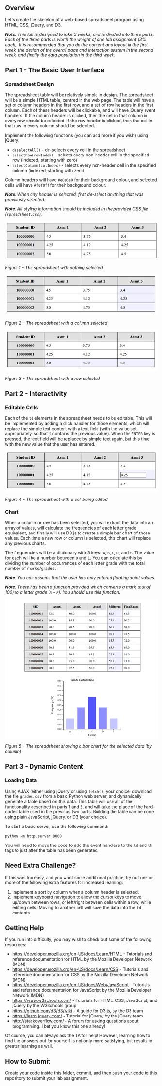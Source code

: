 
## Overview

Let's create the skeleton of a web-based spreadsheet program using HTML, CSS, jQuery, and D3.

_**Note:** This lab is designed to take 3 weeks, and is divided into three parts.  Each of the three parts is worth the weight of one lab assignment (3% each).  It is recommended that you do the content and layout in the first week, the design of the overall page and interaction system in the second week, and finally the data population in the third week._


## Part 1 - The Basic User Interface


### Spreadsheet Design

The spreadsheet table will be relatively simple in design.  The spreadsheet will be a simple HTML table, centred in the web page.  The table will have a set of column headers in the first row, and a set of row headers in the first column.  Each of these headers will be clickable, and will have jQuery event handlers.  If the column header is clicked, then the cell in that column in every row should be selected.  If the row header is clicked, then the cell in that row in every column should be selected.

Implement the following functions (you can add more if you wish) using jQuery:

- `deselectAll()` - de-selects every cell in the spreadsheet
- `selectRow(rowIndex)` - selects every non-header cell in the specified row (indexed, starting with zero)
- `selectColumn(colIndex)` - selects every non-header cell in the specified column (indexed, starting with zero)

Column headers will have `#e0e0e0` for their background colour, and selected cells will have `#f0f0ff` for their background colour.

_**Note**:  When any header is selected, first de-select anything that was previously selected._

_**Note**:  All styling information should be included in the provided CSS file (`spreadsheet.css`)._


![the spreadsheet with nothing selected](documentation_images/spreadsheet_deselected.png)

_Figure 1 - The spreadsheet with nothing selected_

![the spreadsheet with column selected](documentation_images/spreadsheet_col_selected.png)

_Figure 2 - The spreadsheet with a column selected_

![the spreadsheet with row selected](documentation_images/spreadsheet_row_selected.png)

_Figure 3 - The spreadsheet with a row selected_


## Part 2 - Interactivity


### Editable Cells

Each of the `td` elements in the spreadsheet needs to be editable.  This will be implemented by adding a click handler for those elements, which will replace the simple text content with a text field (with the value set appropriately, so that it contains the previous value).  When the `ENTER` key is pressed, the text field will be replaced by simple text again, but this time with the new value that the user has entered.

![the spreadsheet with cell edited](documentation_images/spreadsheet_cell_edited.png)

_Figure 4 - The spreadsheet with a cell being edited_


### Chart

When a column or row has been selected, you will extract the data into an array of values, will calculate the frequencies of each letter grade equivalent, and finally will use D3.js to create a simple bar chart of those values.  Each time a new row or column is selected, this chart will replace any previous charts.  

The frequencies will be a dictionary with 5 keys: `A`, `B`, `C`, `D`, and `F`.  The value for each will be a number between `0` and `1`.  You can calculate this by dividing the number of occurrences of each letter grade with the total number of marks/grades.

_**Note**:  You can assume that the user has only entered floating point values._

_**Note**:  There has been a function provided which converts a mark (out of 100) to a letter grade (`A` - `F`).  You should use this function._


![a chart showing column data](documentation_images/spreadsheet_with_chart.png)

_Figure 5 - The spreadsheet showing a bar chart for the selected data (by column)_


## Part 3 - Dynamic Content


### Loading Data

Using AJAX (either using jQuery or using `fetch()`, your choice) download the file `grades.csv` from a basic Python web server, and dynamically generate a table based on this data.  This table will use all of the functionality described in parts 1 and 2, and will take the place of the hard-coded table used in the previous two parts.  Building the table can be done using plain JavaScript, jQuery, or D3 (your choice).

To start a basic server, use the following command:

`python -m http.server 8000`

You will need to move the code to add the event handlers to the `td` and `th` tags to just after the table has been generated.

## Need Extra Challenge?

If this was too easy, and you want some additional practice, try out one or more of the following extra features for increased learning:

1. Implement a sort by column when a column header is selected.
2. Implement keyboard navigation to allow the cursor keys to move up/down between rows, or left/right between cells within a row, while editing cells.  Moving to another cell will save the data into the `td` contents.


## Getting Help

If you run into difficulty, you may wish to check out some of the following resources:

- https://developer.mozilla.org/en-US/docs/Learn/HTML - Tutorials and reference documentation for HTML by the Mozilla Developer Network (MDN)
- https://developer.mozilla.org/en-US/docs/Learn/CSS - Tutorials and reference documentation for CSS by the Mozilla Developer Network (MDN)
- https://developer.mozilla.org/en-US/docs/Web/JavaScript - Tutorials and reference documentation for JavaScript by the Mozilla Developer Network (MDN)
- https://www.w3schools.com/ - Tutorials for HTML, CSS, JavaScript, and jQuery by the W3Schools group
- https://github.com/d3/d3/wiki - A guide for D3.js, by the D3 team
- https://learn.jquery.com/ - Tutorial for jQuery, by the jQuery team
- http://stackoverflow.com/ - A forum for asking questions about programming.  I bet you know this one already!

Of course, you can always ask the TA for help!  However, learning how to find the answers out for yourself is not only more satisfying, but results in greater learning as well.


## How to Submit

Create your code inside this folder, commit, and then push your code to this repository to submit your lab assignment.
